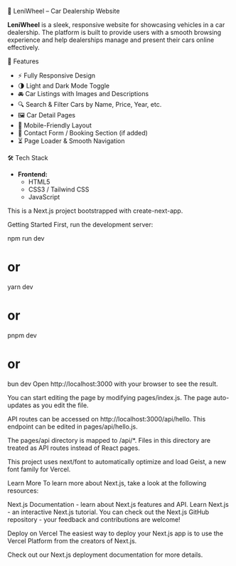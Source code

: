 🚗 LeniWheel – Car Dealership Website

**LeniWheel** is a sleek, responsive website for showcasing vehicles in a car dealership. The platform is built to provide users with a smooth browsing experience and help dealerships manage and present their cars online effectively.


📌 Features

- ⚡ Fully Responsive Design  
- 🌗 Light and Dark Mode Toggle  
- 🚘 Car Listings with Images and Descriptions  
- 🔍 Search & Filter Cars by Name, Price, Year, etc.  
- 🖼️ Car Detail Pages  
- 📱 Mobile-Friendly Layout  
- 📩 Contact Form / Booking Section (if added)  
- ⏳ Page Loader & Smooth Navigation


🛠 Tech Stack

- **Frontend:**  
  - HTML5  
  - CSS3 / Tailwind CSS  
  - JavaScript
 

This is a Next.js project bootstrapped with create-next-app.

Getting Started
First, run the development server:

npm run dev
# or
yarn dev
# or
pnpm dev
# or
bun dev
Open http://localhost:3000 with your browser to see the result.

You can start editing the page by modifying pages/index.js. The page auto-updates as you edit the file.

API routes can be accessed on http://localhost:3000/api/hello. This endpoint can be edited in pages/api/hello.js.

The pages/api directory is mapped to /api/*. Files in this directory are treated as API routes instead of React pages.

This project uses next/font to automatically optimize and load Geist, a new font family for Vercel.

Learn More
To learn more about Next.js, take a look at the following resources:

Next.js Documentation - learn about Next.js features and API.
Learn Next.js - an interactive Next.js tutorial.
You can check out the Next.js GitHub repository - your feedback and contributions are welcome!

Deploy on Vercel
The easiest way to deploy your Next.js app is to use the Vercel Platform from the creators of Next.js.

Check out our Next.js deployment documentation for more details.
